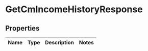 

# GetCmIncomeHistoryResponse


## Properties

| Name | Type | Description | Notes |
|------------ | ------------- | ------------- | -------------|



